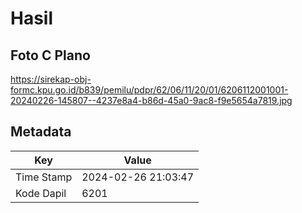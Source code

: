 # Hasil

## Foto C Plano

https://sirekap-obj-formc.kpu.go.id/b839/pemilu/pdpr/62/06/11/20/01/6206112001001-20240226-145807--4237e8a4-b86d-45a0-9ac8-f9e5654a7819.jpg


## Metadata

| Key        | Value               |
| ---------- | ------------------- |
| Time Stamp | 2024-02-26 21:03:47 |
| Kode Dapil | 6201                |




